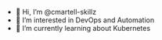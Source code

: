 - 👋 Hi, I’m @cmartell-skillz
- 👀 I’m interested in DevOps and Automation
- 🌱 I’m currently learning about Kubernetes

<!---
cmartell-skillz/cmartell-skillz is a ✨ special ✨ repository because its `README.md` (this file) appears on your GitHub profile.
You can click the Preview link to take a look at your changes.
--->
